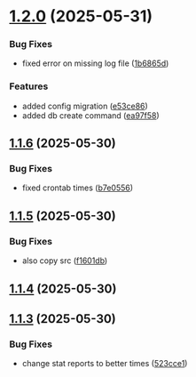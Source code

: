 # [1.2.0](https://github.com/WBRK-dev/wandering-trader/compare/1.1.6...1.2.0) (2025-05-31)


### Bug Fixes

* fixed error on missing log file ([1b6865d](https://github.com/WBRK-dev/wandering-trader/commit/1b6865dd8aaec24921e927d105d741e9e4dd877d))


### Features

* added config migration ([e53ce86](https://github.com/WBRK-dev/wandering-trader/commit/e53ce865a95cfdf3d09e9fae8015d28d1b377862))
* added db create command ([ea97f58](https://github.com/WBRK-dev/wandering-trader/commit/ea97f58efccb57cb5f2df304782c17c3fb196d6e))



## [1.1.6](https://github.com/WBRK-dev/wandering-trader/compare/1.1.5...1.1.6) (2025-05-30)


### Bug Fixes

* fixed crontab times ([b7e0556](https://github.com/WBRK-dev/wandering-trader/commit/b7e05566531a195efca05efd8e4ce1dc6ad0665c))



## [1.1.5](https://github.com/WBRK-dev/wandering-trader/compare/1.1.4...1.1.5) (2025-05-30)


### Bug Fixes

* also copy src ([f1601db](https://github.com/WBRK-dev/wandering-trader/commit/f1601db21232c71408e169a3ce7e49b6869b1b31))



## [1.1.4](https://github.com/WBRK-dev/wandering-trader/compare/1.1.3...1.1.4) (2025-05-30)



## [1.1.3](https://github.com/WBRK-dev/wandering-trader/compare/1.1.2...1.1.3) (2025-05-30)


### Bug Fixes

* change stat reports to better times ([523cce1](https://github.com/WBRK-dev/wandering-trader/commit/523cce1ae43c306ef9cf2572a4408592e01de97f))



